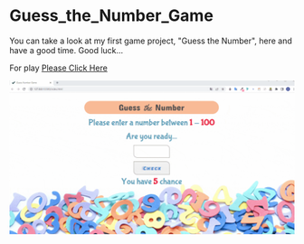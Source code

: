 # Guess_the_Number_Game

You can take a look at my first game project, "Guess the Number", here and have a good time. Good luck...

For play [Please Click Here](https://yusufgozukara.github.io/Guess_the_Number_Game/)

![](intro.gif)
